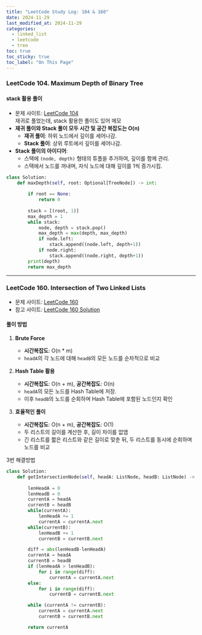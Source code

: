 ```yaml
---
title: "LeetCode Study Log: 104 & 160"
date: 2024-11-29
last_modified_at: 2024-11-29
categories:
  - linked_list
  - leetcode
  - tree
toc: true
toc_sticky: true
toc_label: "On This Page"
---
```


### LeetCode 104. Maximum Depth of Binary Tree
#### stack 활용 풀이
- 문제 사이트: [LeetCode 104](https://leetcode.com/problems/maximum-depth-of-binary-tree/description/)  
재귀로 풀었는데, stack 활용한 풀이도 있어 메모  
- **재귀 풀이와 Stack 풀이 모두 시간 및 공간 복잡도는 O(n)**  
  - **재귀 풀이**: 하위 노드에서 깊이를 세어나감.
  - **Stack 풀이**: 상위 루트에서 깊이를 세어나감.  
- **Stack 풀이의 아이디어**:
  - 스택에 `(node, depth)` 형태의 튜플을 추가하여, 깊이를 함께 관리.
  - 스택에서 노드를 꺼내며, 자식 노드에 대해 깊이를 1씩 증가시킴.
```python
class Solution:
    def maxDepth(self, root: Optional[TreeNode]) -> int:
    
        if root == None:
            return 0
        
        stack = [(root, 1)]
        max_depth = 1
        while stack:
            node, depth = stack.pop()
            max_depth = max(depth, max_depth)
            if node.left:
                stack.append((node.left, depth+1))
            if node.right:
                stack.append((node.right, depth+1))
        print(depth)
        return max_depth
```

---

### LeetCode 160. Intersection of Two Linked Lists
- 문제 사이트: [LeetCode 160](https://leetcode.com/problems/intersection-of-two-linked-lists/description/)  
- 참고 사이트: [LeetCode 160 Solution](https://youtube.com/watch?v=0JHQ26NQcPk)
  
#### **풀이 방법**
1. **Brute Force**
   - **시간복잡도**: O(n * m)
   - `headA`의 각 노드에 대해 `headB`의 모든 노드를 순차적으로 비교

2. **Hash Table 활용**
   - **시간복잡도**: O(n + m), **공간복잡도**: O(n)
   - `headA`의 모든 노드를 Hash Table에 저장.
   - 이후 `headB`의 노드를 순회하며 Hash Table에 포함된 노드인지 확인

3. **효율적인 풀이**
   - **시간복잡도**: O(n + m), **공간복잡도**: O(1)
   - 두 리스트의 길이를 계산한 후, 길이 차이를 없앰
   - 긴 리스트를 짧은 리스트와 같은 길이로 맞춘 뒤, 두 리스트를 동시에 순회하며 노드를 비교
   
3번 해결방법
```python
class Solution:
    def getIntersectionNode(self, headA: ListNode, headB: ListNode) -> Optional[ListNode]:
        
        lenHeadA = 0
        lenHeadB = 0
        currentA = headA
        currentB = headB
        while(currentA):
            lenHeadA += 1
            currentA = currentA.next
        while(currentB):
            lenHeadB += 1
            currentB = currentB.next

        diff = abs(lenHeadB-lenHeadA)
        currentA = headA
        currentB = headB
        if (lenHeadA > lenHeadB):
            for i in range(diff):
                currentA = currentA.next
        else:
            for i in range(diff):
                currentB = currentB.next

        while (currentA != currentB):
            currentA = currentA.next
            currentB = currentB.next

        return currentA
```